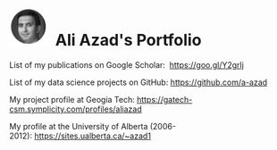 <h1><img src="aliazad.jpg" alt="" />&nbsp;&nbsp;Ali Azad's Portfolio</h1>

<p>List of my publications on Google Scholar:&nbsp; <a href="https://goo.gl/Y2grlj">https://goo.gl/Y2grlj</a></p>
<p>List of my data science projects on GitHub:&nbsp;<a href="https://github.com/a-azad">https://github.com/a-azad</a></p>
<p>My project profile at Geogia Tech:&nbsp;<a href="https://gatech-csm.symplicity.com/profiles/aliazad">https://gatech-csm.symplicity.com/profiles/aliazad</a></p>
<p>My profile at the University of Alberta (2006-2012):&nbsp;<a href="https://sites.ualberta.ca/~azad1">https://sites.ualberta.ca/~azad1</a></p>
